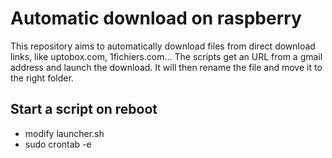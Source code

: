 # Automatic download on raspberry
This repository aims to automatically download files from direct download links, like uptobox.com, 1fichiers.com...
The scripts get an URL from a gmail address and launch the download.
It will then rename the file and move it to the right folder.

## Start a script on reboot
- modify launcher.sh
- sudo crontab -e
